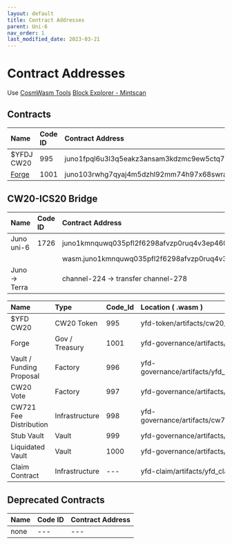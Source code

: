 ```yaml
---
layout: default
title: Contract Addresses
parent: Uni-6
nav_order: 1
last_modified_date: 2023-03-21
---
```


# Contract Addresses

Use [CosmWasm Tools](https://cosmwasm.tools/)
[Block Explorer - Mintscan](https://testnet.mintscan.io/juno-testnet)

## Contracts

| Name      | Code ID | Contract Address |
|:----------|:--------|:------------------------------------------------------------------|
| $YFDJ CW20 |  995   | juno1fpql6u3l3q5eakz3ansam3kdzmc9ew5ctq75mwdmwf4qh84svevqamlket  |
| [Forge](https://testnet.mintscan.io/)     | 1001    | juno103rwhg7qyaj4m5dzhl92mm74h97x68swraxcsp9aehex38v0zwjqhtdl4q  |

## CW20-ICS20 Bridge
| Name      | Code ID | Contract Address |
|:----------|:--------|:------------------------------------------------------------------|
| Juno uni-6 | 1726 | juno1kmnquwq035pfl2f6298afvzp0ruq4v3ep460hjexjy342fwrt80s556vcq |
| | | wasm.juno1kmnquwq035pfl2f6298afvzp0ruq4v3ep460hjexjy342fwrt80s556vcq |
| Juno -> Terra | | channel-224 -> transfer channel-278 |

| Name                     |    Type         | Code_Id | Location ( .wasm ) |
|:-------------------------|:----------------|:--------|:-----------------------------------------------|
| $YFD CW20                | CW20 Token      |   995  | yfd-token/artifacts/cw20_base                  |
| Forge                    | Gov / Treasury  |   1001  | yfd-governance/artifacts/forge_contract        |
| Vault / Funding Proposal | Factory         |   996  | yfd-governance/artifacts/yfd_proposal_contract |
| CW20 Vote                | Factory         |   997  | yfd-governance/artifacts/cw20_vote             |
| CW721 Fee Distribution   | Infrastructure  |   998  | yfd-governance/artifacts/cw721_fee_distribution|
| Stub Vault               | Vault           |   999  | yfd-governance/artifacts/stub_vault            |
| Liquidated Vault         | Vault           |   1000  | yfd-governance/artifacts/liquidated_vault      |
| Claim Contract           | Infrastructure  |   ---  | yfd-claim/artifacts/yfd_claim                  |


## Deprecated Contracts

| Name      | Code ID | Contract Address |
|:----------|:--------|:------------------------------------------------------------------|
|  none | --- | --- |
